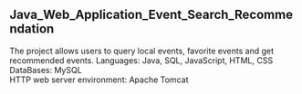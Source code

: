 ## Java_Web_Application_Event_Search_Recommendation
The project allows users to query local events, favorite events and get recommended events.
Languages: Java, SQL, JavaScript, HTML, CSS<br>
DataBases: MySQL<br>
HTTP web server environment: Apache Tomcat<br>
